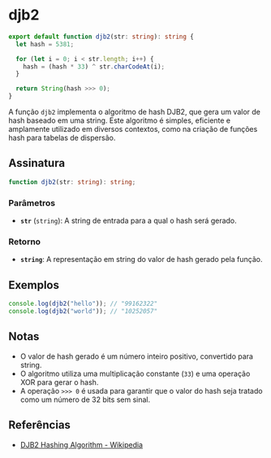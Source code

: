 # djb2

```typescript
export default function djb2(str: string): string {
  let hash = 5381;

  for (let i = 0; i < str.length; i++) {
    hash = (hash * 33) ^ str.charCodeAt(i);
  }

  return String(hash >>> 0);
}
```

A função `djb2` implementa o algoritmo de hash DJB2, que gera um valor de hash baseado em uma string. Este algoritmo é simples, eficiente e amplamente utilizado em diversos contextos, como na criação de funções hash para tabelas de dispersão.

## Assinatura

```typescript
function djb2(str: string): string;
```

### Parâmetros

- **`str`** (`string`): A string de entrada para a qual o hash será gerado.

### Retorno

- **`string`**: A representação em string do valor de hash gerado pela função.

## Exemplos

```typescript
console.log(djb2("hello")); // "99162322"
console.log(djb2("world")); // "10252057"
```

## Notas

- O valor de hash gerado é um número inteiro positivo, convertido para string.
- O algoritmo utiliza uma multiplicação constante (`33`) e uma operação XOR para gerar o hash.
- A operação `>>> 0` é usada para garantir que o valor do hash seja tratado como um número de 32 bits sem sinal.

## Referências

- [DJB2 Hashing Algorithm - Wikipedia](https://en.wikipedia.org/wiki/DJB2)